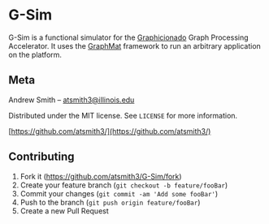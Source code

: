 # G-Sim
G-Sim is a functional simulator for the [Graphicionado](http://mrmgroup.cs.princeton.edu/papers/taejun_micro16.pdf) Graph Processing Accelerator. It uses the [GraphMat](https://pdfs.semanticscholar.org/b513/711621e81d0abd042e0877ca751581a993f5.pdf) framework to run an arbitrary application on the platform.

<!--[![Build Status][travis-image]][travis-url]
[![Downloads Stats][npm-downloads]][npm-url] -->

## Meta

Andrew Smith – atsmith3@illinois.edu

Distributed under the MIT license. See ``LICENSE`` for more information.

[https://github.com/atsmith3/](https://github.com/atsmith3/)

## Contributing

1. Fork it (<https://github.com/atsmith3/G-Sim/fork>)
2. Create your feature branch (`git checkout -b feature/fooBar`)
3. Commit your changes (`git commit -am 'Add some fooBar'`)
4. Push to the branch (`git push origin feature/fooBar`)
5. Create a new Pull Request

<!-- Markdown link & img dfn's -->
<!--[npm-url]: https://npmjs.org/package/datadog-metrics-->
<!--[npm-downloads]: https://img.shields.io/-->
<!--[travis-image]: https://img.shields.io/-->
<!--[travis-url]: -->
<!-- [wiki]: https://github.com/yourname/yourproject/wiki -->
